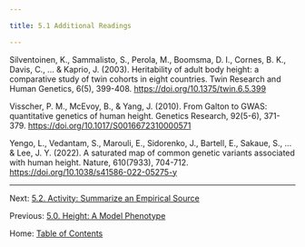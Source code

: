 ```yaml
---

title: 5.1 Additional Readings

---
```


Silventoinen, K., Sammalisto, S., Perola, M., Boomsma, D. I., Cornes, B. K., Davis, C., ... & Kaprio, J. (2003). Heritability of adult body height: a comparative study of twin cohorts in eight countries. Twin Research and Human Genetics, 6(5), 399-408. https://doi.org/10.1375/twin.6.5.399

Visscher, P. M., McEvoy, B., & Yang, J. (2010). From Galton to GWAS: quantitative genetics of human height. Genetics Research, 92(5-6), 371-379. https://doi.org/10.1017/S0016672310000571

Yengo, L., Vedantam, S., Marouli, E., Sidorenko, J., Bartell, E., Sakaue, S., ... & Lee, J. Y. (2022). A saturated map of common genetic variants associated with human height. Nature, 610(7933), 704-712. https://doi.org/10.1038/s41586-022-05275-y

--------

Next: [5.2. Activity: Summarize an Empirical Source](5.2_activity_summarize_an_empirical_source.md)

Previous: [5.0. Height: A Model Phenotype](5.0_height.md)

Home: [Table of Contents](../README.md)
